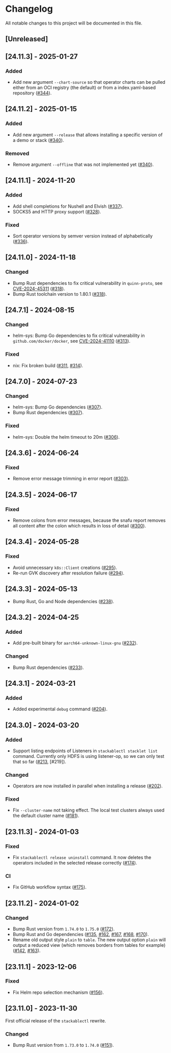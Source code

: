 # Changelog

All notable changes to this project will be documented in this file.

## [Unreleased]

## [24.11.3] - 2025-01-27

### Added

- Add new argument `--chart-source` so that operator charts can be pulled either from an OCI registry (the default) or from a index.yaml-based repository ([#344]).

[#344]: https://github.com/stackabletech/stackable-cockpit/pull/344

## [24.11.2] - 2025-01-15

### Added

- Add new argument `--release` that allows installing a specific version of a demo or stack ([#340]).

### Removed

- Remove argument `--offline` that was not implemented yet ([#340]).

[#340]: https://github.com/stackabletech/stackable-cockpit/pull/340

## [24.11.1] - 2024-11-20

### Added

- Add shell completions for Nushell and Elvish ([#337]).
- SOCKS5 and HTTP proxy support ([#328]).

### Fixed

- Sort operator versions by semver version instead of alphabetically ([#336]).

[#328]: https://github.com/stackabletech/stackable-cockpit/pull/328
[#336]: https://github.com/stackabletech/stackable-cockpit/pull/336
[#337]: https://github.com/stackabletech/stackable-cockpit/pull/337

## [24.11.0] - 2024-11-18

### Changed

- Bump Rust dependencies to fix critical vulnerability in `quinn-proto`, see
  [CVE-2024-45311] ([#318]).
- Bump Rust toolchain version to 1.80.1 ([#318]).

[#318]: https://github.com/stackabletech/stackable-cockpit/pull/318
[CVE-2024-45311]: https://github.com/advisories/GHSA-vr26-jcq5-fjj8

## [24.7.1] - 2024-08-15

### Changed

- helm-sys: Bump Go dependencies to fix critical vulnerability in
  `github.com/docker/docker`, see [CVE-2024-41110] ([#313]).

### Fixed

- nix: Fix broken build ([#311], [#314]).

[#311]: https://github.com/stackabletech/stackable-cockpit/pull/311
[#313]: https://github.com/stackabletech/stackable-cockpit/pull/313
[#314]: https://github.com/stackabletech/stackable-cockpit/pull/314
[CVE-2024-41110]: https://github.com/advisories/GHSA-v23v-6jw2-98fq

## [24.7.0] - 2024-07-23

### Changed

- helm-sys: Bump Go dependencies ([#307]).
- Bump Rust dependencies ([#307]).

### Fixed

- helm-sys: Double the helm timeout to 20m ([#306]).

[#306]: https://github.com/stackabletech/stackable-cockpit/pull/306
[#307]: https://github.com/stackabletech/stackable-cockpit/pull/307

## [24.3.6] - 2024-06-24

### Fixed

- Remove error message trimming in error report ([#303]).

[#303]: https://github.com/stackabletech/stackable-cockpit/pull/303

## [24.3.5] - 2024-06-17

### Fixed

- Remove colons from error messages, because the snafu report removes all
  content after the colon which results in loss of detail ([#300]).

[#300]: https://github.com/stackabletech/stackable-cockpit/pull/300

## [24.3.4] - 2024-05-28

### Fixed

- Avoid unnecessary `k8s::Client` creations ([#295]).
- Re-run GVK discovery after resolution failure ([#294]).

[#294]: https://github.com/stackabletech/stackable-cockpit/pull/294
[#295]: https://github.com/stackabletech/stackable-cockpit/pull/295

## [24.3.3] - 2024-05-13

- Bump Rust, Go and Node dependencies ([#238]).

[#238]: https://github.com/stackabletech/stackable-cockpit/pull/238

## [24.3.2] - 2024-04-25

### Added

- Add pre-built binary for `aarch64-unknown-linux-gnu` ([#232]).

### Changed

- Bump Rust dependencies ([#233]).

[#232]: https://github.com/stackabletech/stackable-cockpit/pull/232
[#233]: https://github.com/stackabletech/stackable-cockpit/pull/233

## [24.3.1] - 2024-03-21

### Added

- Added experimental `debug` command ([#204]).

[#204]: https://github.com/stackabletech/stackable-cockpit/pull/204

## [24.3.0] - 2024-03-20

### Added

- Support listing endpoints of Listeners in `stackablectl stacklet list` command.
  Currently only HDFS is using listener-op, so we can only test that so far ([#213], [#219]).

### Changed

- Operators are now installed in parallel when installing a release ([#202]).

### Fixed

- Fix `--cluster-name` not taking effect. The local test clusters always used the default cluster name ([#181]).

[#181]: https://github.com/stackabletech/stackable-cockpit/pull/181
[#202]: https://github.com/stackabletech/stackable-cockpit/pull/202
[#213]: https://github.com/stackabletech/stackable-cockpit/pull/213

## [23.11.3] - 2024-01-03

### Fixed

- Fix `stackablectl release uninstall` command. It now deletes the operators included in the selected release correctly
  ([#174]).

[#174]: https://github.com/stackabletech/stackable-cockpit/pull/174

### CI

- Fix GitHub workflow syntax ([#175]).

[#175]: https://github.com/stackabletech/stackable-cockpit/pull/175

## [23.11.2] - 2024-01-02

### Changed

- Bump Rust version from `1.74.0` to `1.75.0` ([#172]).
- Bump Rust and Go dependencies ([#135], [#162], [#167], [#168], [#170]).
- Rename old output style `plain` to `table`. The new output option `plain` will output a reduced view (which removes
  borders from tables for example) ([#142], [#163]).

[#135]: https://github.com/stackabletech/stackable-cockpit/pull/135
[#142]: https://github.com/stackabletech/stackable-cockpit/issues/142
[#162]: https://github.com/stackabletech/stackable-cockpit/pull/162
[#163]: https://github.com/stackabletech/stackable-cockpit/pull/163
[#167]: https://github.com/stackabletech/stackable-cockpit/pull/167
[#168]: https://github.com/stackabletech/stackable-cockpit/pull/168
[#170]: https://github.com/stackabletech/stackable-cockpit/pull/170
[#172]: https://github.com/stackabletech/stackable-cockpit/pull/172

## [23.11.1] - 2023-12-06

### Fixed

- Fix Helm repo selection mechanism ([#156]).

[#156]: https://github.com/stackabletech/stackable-cockpit/pull/156

## [23.11.0] - 2023-11-30

First official release of the `stackablectl` rewrite.

### Changed

- Bump Rust version from `1.73.0` to `1.74.0` ([#151]).

[#151]: https://github.com/stackabletech/stackable-cockpit/pull/151
